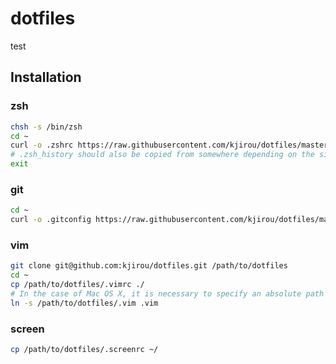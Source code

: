 dotfiles
========
test

## Installation
### zsh

```bash
chsh -s /bin/zsh
cd ~
curl -o .zshrc https://raw.githubusercontent.com/kjirou/dotfiles/master/.zshrc
# .zsh_history should also be copied from somewhere depending on the situation
exit
```

### git

```bash
cd ~
curl -o .gitconfig https://raw.githubusercontent.com/kjirou/dotfiles/master/.gitconfig
```

### vim

```bash
git clone git@github.com:kjirou/dotfiles.git /path/to/dotfiles
cd ~
cp /path/to/dotfiles/.vimrc ./
# In the case of Mac OS X, it is necessary to specify an absolute path
ln -s /path/to/dotfiles/.vim .vim
```

### screen

```bash
cp /path/to/dotfiles/.screenrc ~/
```
